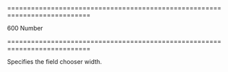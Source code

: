 <!--**
/*-------------------------------------------
    Auto-generated file. Do not modify.
-------------------------------------------

**-->
===========================================================================
<!--default-->600<!--/default-->
<!--type-->Number<!--/type-->
===========================================================================

<!--shortDescription-->
Specifies the field chooser width.
<!--/shortDescription-->

<!--fullDescription-->

<!--/fullDescription-->